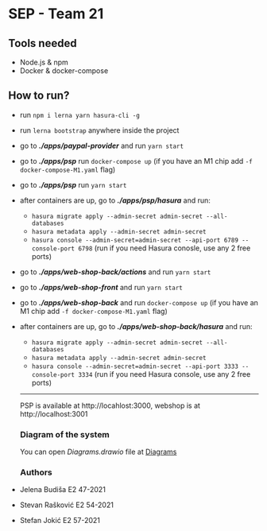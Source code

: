 # SEP - Team 21
## Tools needed
- Node.js & npm
- Docker & docker-compose
## How to run?

- run `npm i lerna yarn hasura-cli -g`
- run `lerna bootstrap` anywhere inside the project
- go to ***./apps/paypal-provider*** and run `yarn start`
- go to ***./apps/psp*** run `docker-compose up` (if you have an M1 chip add `-f docker-compose-M1.yaml` flag)
- go to ***./apps/psp*** run `yarn start` 
- after containers are up, go to ***./apps/psp/hasura*** and run:
    - `hasura migrate apply --admin-secret admin-secret --all-databases`
    - `hasura metadata apply --admin-secret admin-secret`
    - `hasura console --admin-secret=admin-secret --api-port 6789 --console-port 6798` (run if you need Hasura conosle, use any 2 free ports)
- go to ***./apps/web-shop-back/actions*** and run `yarn start`
- go to ***./apps/web-shop-front*** and run `yarn start`
- go to ***./apps/web-shop-back*** and run `docker-compose up` (if you have an M1 chip add `-f docker-compose-M1.yaml` flag) 
- after containers are up, go to ***./apps/web-shop-back/hasura*** and run:
    - `hasura migrate apply --admin-secret admin-secret --all-databases`
    - `hasura metadata apply --admin-secret admin-secret`
    - `hasura console --admin-secret=admin-secret --api-port 3333 --console-port 3334` (run if you need Hasura console, use any 2 free ports)
    ---
  PSP is available at http://locahlost:3000, webshop is at http://localhost:3001

  ### Diagram of the system
  You can open _Diagrams.drawio_ file at [Diagrams](https://www.diagrams.net)

  ### Authors
- Jelena Budiša E2 47-2021
- Stevan Rašković E2 54-2021
- Stefan Jokić E2 57-2021
 

